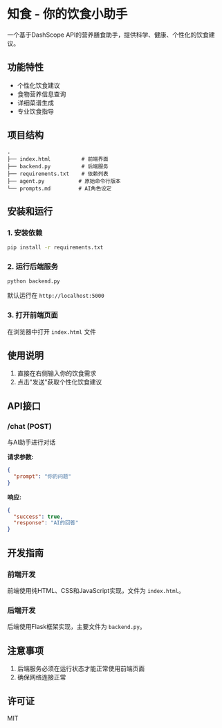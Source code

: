 # 知食 - 你的饮食小助手

一个基于DashScope API的营养膳食助手，提供科学、健康、个性化的饮食建议。

## 功能特性

- 个性化饮食建议
- 食物营养信息查询
- 详细菜谱生成
- 专业饮食指导

## 项目结构

```
.
├── index.html          # 前端界面
├── backend.py          # 后端服务
├── requirements.txt    # 依赖列表
├── agent.py           # 原始命令行版本
└── prompts.md         # AI角色设定
```

## 安装和运行

### 1. 安装依赖

```bash
pip install -r requirements.txt
```

### 2. 运行后端服务

```bash
python backend.py
```

默认运行在 `http://localhost:5000`

### 3. 打开前端页面

在浏览器中打开 `index.html` 文件

## 使用说明

1. 直接在右侧输入你的饮食需求
2. 点击"发送"获取个性化饮食建议

## API接口

### /chat (POST)

与AI助手进行对话

**请求参数:**
```json
{
  "prompt": "你的问题"
}
```

**响应:**
```json
{
  "success": true,
  "response": "AI的回答"
}
```

## 开发指南

### 前端开发

前端使用纯HTML、CSS和JavaScript实现，文件为 `index.html`。

### 后端开发

后端使用Flask框架实现，主要文件为 `backend.py`。

## 注意事项

1. 后端服务必须在运行状态才能正常使用前端页面
2. 确保网络连接正常

## 许可证

MIT
